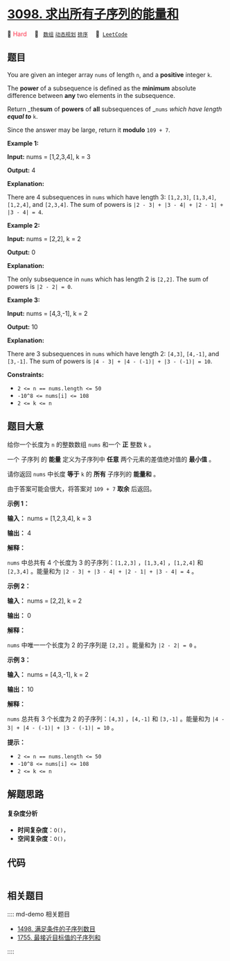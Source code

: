 # [3098. 求出所有子序列的能量和](https://leetcode.com/problems/find-the-sum-of-subsequence-powers)

🔴 <font color=#ff334b>Hard</font>&emsp; 🔖&ensp; [`数组`](/leetcode/outline/tag/array.md) [`动态规划`](/leetcode/outline/tag/dynamic-programming.md) [`排序`](/leetcode/outline/tag/sorting.md)&emsp; 🔗&ensp;[`LeetCode`](https://leetcode.com/problems/find-the-sum-of-subsequence-powers)


## 题目

You are given an integer array `nums` of length `n`, and a **positive**
integer `k`.

The **power** of a subsequence is defined as the **minimum** absolute
difference between **any** two elements in the subsequence.

Return _the**sum** of **powers** of **all** subsequences of _`nums` _which
have length_ **_equal to_** `k`.

Since the answer may be large, return it **modulo** `109 + 7`.



**Example 1:**

**Input:** nums = [1,2,3,4], k = 3

**Output:** 4

**Explanation:**

There are 4 subsequences in `nums` which have length 3: `[1,2,3]`, `[1,3,4]`,
`[1,2,4]`, and `[2,3,4]`. The sum of powers is `|2 - 3| + |3 - 4| + |2 - 1| +
|3 - 4| = 4`.

**Example 2:**

**Input:** nums = [2,2], k = 2

**Output:** 0

**Explanation:**

The only subsequence in `nums` which has length 2 is `[2,2]`. The sum of
powers is `|2 - 2| = 0`.

**Example 3:**

**Input:** nums = [4,3,-1], k = 2

**Output:** 10

**Explanation:**

There are 3 subsequences in `nums` which have length 2: `[4,3]`, `[4,-1]`, and
`[3,-1]`. The sum of powers is `|4 - 3| + |4 - (-1)| + |3 - (-1)| = 10`.



**Constraints:**

  * `2 <= n == nums.length <= 50`
  * `-10^8 <= nums[i] <= 108 `
  * `2 <= k <= n`


## 题目大意

给你一个长度为 `n` 的整数数组 `nums` 和一个 **正**  整数 `k` 。

一个 子序列 的 **能量**  定义为子序列中 **任意**  两个元素的差值绝对值的 **最小值**  。

请你返回 `nums` 中长度 **等于**  `k` 的 **所有**  子序列的 **能量和**  。

由于答案可能会很大，将答案对 `109 + 7` **取余**  后返回。



**示例 1：**

**输入：** nums = [1,2,3,4], k = 3

**输出：** 4

**解释：**

`nums` 中总共有 4 个长度为 3 的子序列：`[1,2,3]` ，`[1,3,4]` ，`[1,2,4]` 和 `[2,3,4]` 。能量和为
`|2 - 3| + |3 - 4| + |2 - 1| + |3 - 4| = 4` 。

**示例 2：**

**输入：** nums = [2,2], k = 2

**输出：** 0

**解释：**

`nums` 中唯一一个长度为 2 的子序列是 `[2,2]` 。能量和为 `|2 - 2| = 0` 。

**示例 3：**

**输入：** nums = [4,3,-1], k = 2

**输出：** 10

**解释：**

`nums` 总共有 3 个长度为 2 的子序列：`[4,3]` ，`[4,-1]` 和 `[3,-1]` 。能量和为 `|4 - 3| + |4 -
(-1)| + |3 - (-1)| = 10` 。



**提示：**

  * `2 <= n == nums.length <= 50`
  * `-10^8 <= nums[i] <= 108 `
  * `2 <= k <= n`


## 解题思路

#### 复杂度分析

- **时间复杂度**：`O()`，
- **空间复杂度**：`O()`，

## 代码

```javascript

```

## 相关题目

:::: md-demo 相关题目
- [1498. 满足条件的子序列数目](https://leetcode.com/problems/number-of-subsequences-that-satisfy-the-given-sum-condition)
- [1755. 最接近目标值的子序列和](https://leetcode.com/problems/closest-subsequence-sum)

::::
